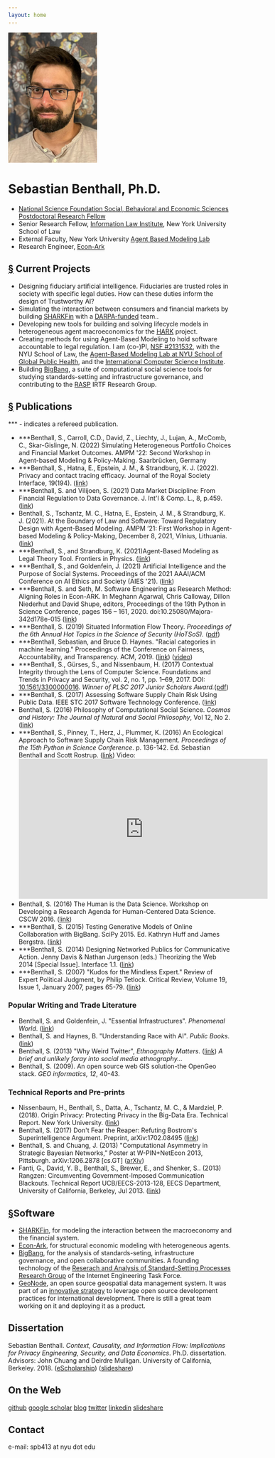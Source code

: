 ```yaml
---
layout: home
---
```

<img id="headshot" src="sebastian-benthall.jpg" width="200">

# Sebastian Benthall, Ph.D.

* <a href="https://www.nsf.gov/awardsearch/showAward?AWD_ID=2105301&HistoricalAwards=false">National Science Foundation Social, Behavioral and Economic Sciences Postdoctoral Research Fellow</a>
* Senior Research Fellow, <a href="https://www.law.nyu.edu/centers/ili">Information Law Institute</a>, New York University School of Law
* External Faculty, New York University <a href="https://publichealth.nyu.edu/research-scholarship/centers-labs-initiatives/agent-based-modeling-lab">Agent Based Modeling Lab</a>
* Research Engineer, <a href="https://econ-ark.org/">Econ-Ark</a>

<h2 id="projects"><a href="#projects">&sect;</a> Current Projects</h2>

* Designing fiduciary artificial intelligence. Fiduciaries are trusted roles in society with specific legal duties. How can these duties inform the design of Trustworthy AI?
* Simulating the interaction between consumers and financial markets by building <a href="https://github.com/sbenthall/SHARKFin">SHARKFin</a> with a <a href="https://www.icds.psu.edu/penn-state-smeals-liechty-leading-darpa-funded-project-to-study-financial-disruptions/">DARPA-funded</a> team..
* Developing new tools for building and solving lifecycle models in heterogeneous agent macroeconomics for the <a href="https://github.com/econ-ark/HARK">HARK</a> project.
* Creating methods for using Agent-Based Modeling to hold software accountable to legal regulation. I am (co-)PI, <a href="https://www.nsf.gov/awardsearch/showAward?AWD_ID=2131532&HistoricalAwards=false">NSF #2131532</a>, with the NYU School of Law, the <a href="https://publichealth.nyu.edu/research-scholarship/centers-labs-initiatives/agent-based-modeling-lab">Agent-Based Modeling Lab at NYU School of Global Public Health</a>, and the <a href="https://www.nsf.gov/awardsearch/showAward?AWD_ID=2131533&HistoricalAwards=false">International Computer Science Institute</a>.
* Building <a href="https://github.com/datactive/bigbang">BigBang</a>, a suite of computational social science tools for studying standards-setting and infrastructure governance, and contributing to the <a href="https://datatracker.ietf.org/group/rasprg/about/">RASP</a> IRTF Research Group.

<h2 id="publications"><a href="#publications">&sect;</a> Publications</h2>
<p>*** - indicates a refereed publication.</p>

<ul>
   <li>***Benthall, S., Carroll, C.D., David, Z., Liechty, J., Lujan, A., McComb, C., Skar-Gislinge, N. (2022) Simulating Heterogeneous Portfolio Choices and
Financial Market Outcomes. AMPM '22: Second Workshop in Agent-based Modeling & Policy-Making.  Saarbrücken, Germany</li>
   <li>***Benthall, S., Hatna, E., Epstein, J. M., & Strandburg, K. J. (2022). Privacy and contact tracing efficacy. Journal of the Royal Society Interface, 19(194). (<a href="https://royalsocietypublishing.org/doi/full/10.1098/rsif.2022.0369">link</a>)</li>
   <li>***Benthall, S. and Vilijoen, S. (2021) Data Market Discipline: From Financial Regulation to Data Governance. J. Int'l & Comp. L., 8, p.459. (<a href="https://www.jicl.org.uk/storage/journals/November2021/PaJPuMGBl3PCHs8ABRyd.pdf">link</a>)</li>
   <li>Benthall, S., Tschantz, M. C., Hatna, E., Epstein, J. M., & Strandburg, K. J. (2021). At the Boundary of Law and Software: Toward Regulatory Design with Agent-Based Modeling. AMPM ’21: First Workshop in Agent-based Modeling & Policy-Making, December 8, 2021, Vilnius, Lithuania. (<a href="https://ceur-ws.org/Vol-3182/paper10.pdf">link</a>)</li>
   <li>***Benthall, S., and Strandburg, K. (2021)Agent-Based Modeling as Legal Theory Tool. Frontiers in Physics. (<a href="https://www.frontiersin.org/articles/10.3389/fphy.2021.666386/full">link</a>)</li>
   <li>***Benthall, S., and Goldenfein, J. (2021) Artificial Intelligence and the Purpose of Social Systems. Proceedings of the 2021 AAAI/ACM Conference on AI Ethics and Society (AIES '21). (<a href="http://sbenthall.net/papers/aipss.pdf">link</a>)</li>
   <li>***Benthall, S. and Seth, M. Software Engineering as Research Method: Aligning Roles in Econ-ARK. In Meghann Agarwal, Chris Calloway, Dillon Niederhut and David Shupe, editors, Proceedings of the 19th Python in Science Conference, pages 156 – 161, 2020. doi:10.25080/Majora-342d178e-015 (<a href="http://conference.scipy.org/proceedings/scipy2020/sebastian_benthall.html">link</a>)</li>
   <li>***Benthall, S. (2019) Situated Information Flow Theory. <i>Proceedings of the 6th Annual Hot Topics in the Science of Security (HoTSoS).</i> (<a href="papers/sift.pdf">pdf</a>)</li>
   <li>***Benthall, Sebastian, and Bruce D. Haynes. "Racial categories in machine learning." Proceedings of the Conference on Fairness, Accountability, and Transparency. ACM, 2019. (<a href="https://dl.acm.org/citation.cfm?id=3287575">link</a>) (<a href="https://youtu.be/wWs6RucxvPI?t=1173">video</a>)</li>
   <li>***Benthall, S., G&#252;rses, S., and Nissenbaum, H. (2017) Contextual Integrity through the Lens of Computer Science. Foundations and Trends in Privacy and Security, vol. 2, no. 1, pp. 1–69, 2017. DOI: <a href="http://www.nowpublishers.com/article/Details/SEC-016">10.1561/3300000016</a>. <em>Winner of PLSC 2017 Junior Scholars Award.</em>(<a href="papers/3300000016-Benthall-Vol2-SEC-0016.pdf">pdf</a>)</li>
   <li>***Benthall, S. (2017) Assessing Software Supply Chain Risk Using Public Data. IEEE STC 2017 Software Technology Conference. (<a href="http://ieeexplore.ieee.org/document/8234461/">link</a>) 
   </li>
   <li>Benthall, S. (2016) Philosophy of Computational Social Science. <em>Cosmos and History: The Journal of Natural and Social Philosophy</em>, Vol 12, No 2. (<a href="http://cosmosandhistory.org/index.php/journal/article/view/570">link</a>)</li>
   <li>***Benthall, S., Pinney, T., Herz, J., Plummer, K. (2016) An Ecological Approach to Software Supply Chain Risk Management. <em>Proceedings of the 15th Python in Science Conference</em>. p. 136-142. Ed. Sebastian Benthall and Scott Rostrup. (<a href="https://conference.scipy.org/proceedings/scipy2016/pdfs/sebastian_benthall.pdf">link</a>) Video:
   <iframe width="560" height="315" src="https://www.youtube.com/embed/fe91MnttbUA" frameborder="0" allowfullscreen></iframe></li>
   <li>Benthall, S. (2016) The Human is the Data Science. Workshop on Developing a Research Agenda for Human-Centered Data Science. CSCW 2016. (<a href="https://cscw2016hcds.files.wordpress.com/2015/10/benthall_hcds2016.pdf">link</a>)</li>
   <li>
    ***Benthall, S. (2015) Testing Generative Models of Online Collaboration with BigBang. SciPy 2015. Ed. Kathryn Huff and James Bergstra. (<a href="http://conference.scipy.org/proceedings/scipy2015/sebastian_benthall.html">link</a>)
  </li>
  <li>
   ***Benthall, S. (2014) Designing Networked Publics for Communicative Action. Jenny Davis & Nathan Jurgenson (eds.) Theorizing the Web 2014 [Special Issue]. Interface 1.1. (<a href="https://commons.pacificu.edu/work/63bcdb50-8c4e-4823-b34b-178602ea9ee0?id=63bcdb50-8c4e-4823-b34b-178602ea9ee0">link</a>)
 </li>  
   <li>***Benthall, S. (2007) "Kudos for the Mindless Expert." Review of Expert Political Judgment, by Philip Tetlock. Critical Review, Volume 19, Issue 1, January 2007, pages 65-79. (<a href="http://www.tandfonline.com/doi/abs/10.1080/08913810701499643">link</a>)
      </li>
</ul>

<h3>Popular Writing and Trade Literature</h3>

<ul>
  <li>Benthall, S. and Goldenfein, J. "Essential Infrastructures". <i>Phenomenal World</i>. (<a href="https://phenomenalworld.org/analysis/essential-infrastructures">link</a>)</li>
  <li>Benthall, S. and Haynes, B. "Understanding Race with AI". <i>Public Books</i>. (<a href="https://www.publicbooks.org/understanding-race-with-ai/">link</a>)</li>
  <li>
    Benthall, S. (2013) "Why Weird Twitter", <em>Ethnography Matters</em>. (<a href="http://ethnographymatters.net/blog/2013/06/30/why-weird-twitter-part-1/">link</a>) <em>A brief and unlikely foray into social media ethnography...</em>
  </li>
  <li>Benthall, S. (2009). An open source web GIS solution-the OpenGeo stack. <em>GEO informatics, 12</em>, 40-43.
  </li>
</ul>

<h3>Technical Reports and Pre-prints</h3>
<ul>
  <li>Nissenbaum, H., Benthall, S., Datta, A., Tschantz, M. C., & Mardziel, P. (2018). Origin Privacy: Protecting Privacy in the Big-Data Era. Technical Report. New York University. (<a href="http://www.dtic.mil/dtic/tr/fulltext/u2/1057995.pdf">link</a>)</li>
  <li>Benthall, S. (2017) Don't Fear the Reaper: Refuting Bostrom's Superintelligence Argument. Preprint, arXiv:1702.08495 (<a href="https://arxiv.org/abs/1702.08495">link</a>)</li>
  <li>
    Benthall, S. and Chuang, J. (2013) "Computational Asymmetry in Strategic Bayesian Networks,” Poster at W-PIN+NetEcon 2013, Pittsburgh. arXiv:1206.2878 [cs.GT] (<a href="http://arxiv.org/abs/1206.2878">arXiv</a>)
  </li>
  <li>
   Fanti, G., David, Y. B., Benthall, S., Brewer, E., and Shenker, S.. (2013) Rangzen: Circumventing Government-Imposed Communication Blackouts. Technical Report UCB/EECS-2013-128, EECS Department, University of California, Berkeley, Jul 2013. (<a href="http://www.eecs.berkeley.edu/Pubs/TechRpts/2013/EECS-2013-128.html">link</a>)
   </li>
</ul>
    
<h2 id="software"><a href="#software">&sect;</a>Software</h2>
<ul>
  <li><a href="https://github.com/sbenthall/SHARKFin">SHARKFin</a>, for modeling the interaction between the macroeconomy and the financial system.</li>
  <li><a href="https://github.com/econ-ark">Econ-Ark</a>, for structural economic modeling with heterogeneous agents.</li>
  <li><a href="http://github.com/sbenthall/bigbang">BigBang</a>, for the analysis of standards-seting, infrastructure governance, and open collaborative communities. A founding technology of the <a href="https://datatracker.ietf.org/rg/rasprg/about/">Reserach and Analysis of Standard-Setting Processes Research Group</a> of the Internet Engineering Task Force.</li>
  <li><a href="http://geonode.org/">GeoNode</a>, an open source geospatial data management system. It was part of an <a href="https://opendri.org/wp-content/uploads/2017/03/OpenDRI-and-GeoNode-a-Case-Study-on-Institutional-Investments-in-Open-Source.pdf">innovative strategy</a> to leverage open source development practices for international development. There is still a great team working on it and deploying it as a product.</li>
</ul>

<h2 id="dissertation">Dissertation</h2>

<p>Sebastian Benthall. <em>Context, Causality, and Information Flow: Implications for Privacy Engineering, Security, and Data Economics</em>. Ph.D. dissertation. Advisors: John Chuang and Deirdre Mulligan. University of California, Berkeley. 2018. (<a href="https://escholarship.org/uc/item/5sg7q32q">eScholarship</a>) (<a href="https://www.slideshare.net/SebastianBenthall/context-causality-and-information-flow-implications-for-privacy-engineering-security-and-data-economics">slideshare</a>)</p>

<!--
<h2>Background</h2>
<p>2021 - NSF SBE Postdoctoral Research Fellow</p>
<p>2019 - Research Engineer, Econ-Ark</P>
<p>2018 - : Research Scholar at NYU. <a href="https://www.guariniglobal.org/">GGLT</a> (2019 - ), <a href="http://www.law.nyu.edu/centers/ili">ILI</a> (2018 - ) and <a href="http://cyber.nyu.edu/">CCS</a> (2018 - 2019).</p>
 <p>2016 - 2018 : Researcher at Cornell Tech under Prof. Helen Nissenbaum.</p>
 <p>2016 - 2019 : Data scientist at Ion Channel.</p>
 <p>2011 - 2018 : PhD at UC Berkeley's School of Information.</p>
 <p>2007 - 2011 : Worked in programming, management, and marketing in geospatial civic tech company, OpenGeo.</p>
 <p>2007 : B.A., Brown University, Cognitive Science.</p>
 -->

<h2>On the Web</h2>

<p><a href="https://github.com/sbenthall">github</a> <a href="https://scholar.google.com/citations?user=iOgZOWYAAAAJ&hl=en">google scholar</a> <a href="http://digifesto.com">blog</a> <a href="http://twitter.com/sbenthall">twitter</a> <a href="http://lnkd.in/dQXWUp3">linkedin</a>  <a href="http://www.slideshare.net/SebastianBenthall">slideshare</a> <!-- <a href="https://medium.com/@sbenthall">medium</a> --></p>

<h2>Contact</h2>
<p>e-mail: spb413 at nyu dot edu</p>
    